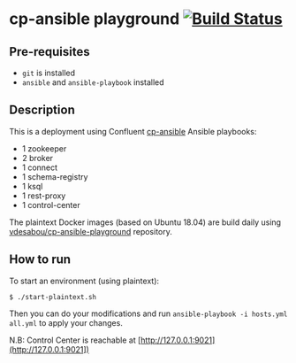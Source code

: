 # cp-ansible playground [![Build Status](https://travis-ci.com/vdesabou/cp-ansible-playground.svg?branch=master)](https://travis-ci.com/vdesabou/cp-ansible-playground)

## Pre-requisites

* `git` is installed
* `ansible` and `ansible-playbook` installed

## Description

This is a deployment using Confluent [cp-ansible](https://docs.confluent.io/current/installation/installing_cp/cp-ansible.html) Ansible playbooks:

* 1 zookeeper
* 2 broker
* 1 connect
* 1 schema-registry
* 1 ksql
* 1 rest-proxy
* 1 control-center

The plaintext Docker images (based on Ubuntu 18.04) are build daily using [vdesabou/cp-ansible-playground](https://github.com/vdesabou/cp-ansible-playground) repository.

## How to run

To start an environment (using plaintext):

```
$ ./start-plaintext.sh
```

Then you can do your modifications and run `ansible-playbook -i hosts.yml all.yml` to apply your changes.

N.B: Control Center is reachable at [http://127.0.0.1:9021](http://127.0.0.1:9021])
